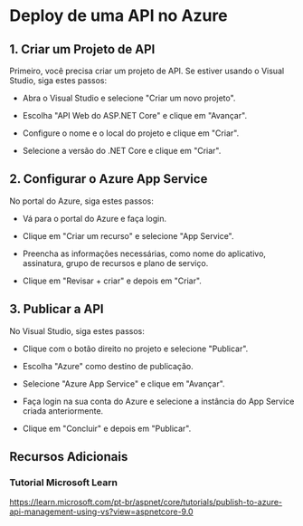 # Deploy de uma API no Azure
## 1. Criar um Projeto de API
Primeiro, você precisa criar um projeto de API. Se estiver usando o Visual Studio, siga estes passos:

- Abra o Visual Studio e selecione "Criar um novo projeto".

- Escolha "API Web do ASP.NET Core" e clique em "Avançar".

- Configure o nome e o local do projeto e clique em "Criar".

- Selecione a versão do .NET Core e clique em "Criar".

## 2. Configurar o Azure App Service
No portal do Azure, siga estes passos:

- Vá para o portal do Azure e faça login.

- Clique em "Criar um recurso" e selecione "App Service".

- Preencha as informações necessárias, como nome do aplicativo, assinatura, grupo de recursos e plano de serviço.

- Clique em "Revisar + criar" e depois em "Criar".

## 3. Publicar a API
No Visual Studio, siga estes passos:

- Clique com o botão direito no projeto e selecione "Publicar".

- Escolha "Azure" como destino de publicação.

- Selecione "Azure App Service" e clique em "Avançar".

- Faça login na sua conta do Azure e selecione a instância do App Service criada anteriormente.

- Clique em "Concluir" e depois em "Publicar".

## Recursos Adicionais
### Tutorial Microsoft Learn
https://learn.microsoft.com/pt-br/aspnet/core/tutorials/publish-to-azure-api-management-using-vs?view=aspnetcore-9.0
